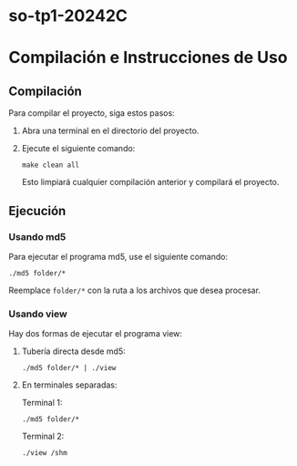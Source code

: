 # so-tp1-20242C
# Compilación e Instrucciones de Uso

## Compilación

Para compilar el proyecto, siga estos pasos:

1. Abra una terminal en el directorio del proyecto.
2. Ejecute el siguiente comando:

   ```
   make clean all
   ```

   Esto limpiará cualquier compilación anterior y compilará el proyecto.

## Ejecución

### Usando md5

Para ejecutar el programa md5, use el siguiente comando:

```
./md5 folder/*
```

Reemplace `folder/*` con la ruta a los archivos que desea procesar.

### Usando view

Hay dos formas de ejecutar el programa view:

1. Tubería directa desde md5:

   ```
   ./md5 folder/* | ./view
   ```

2. En terminales separadas:

   Terminal 1:
   ```
   ./md5 folder/*
   ```

   Terminal 2:
   ```
   ./view /shm
   ```
